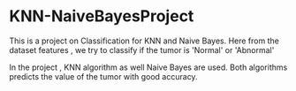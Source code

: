 # KNN-NaiveBayesProject

This is a project on Classification for KNN and Naive Bayes. Here from the dataset features , we try to classify if the tumor is 'Normal' or 'Abnormal'

In the project , KNN algorithm as well Naive Bayes are used. Both algorithms predicts the value of the tumor with good accuracy.

